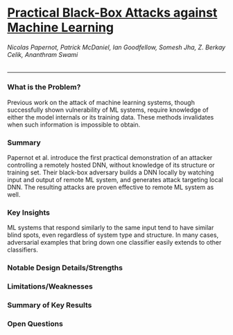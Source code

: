 # [Practical Black-Box Attacks against Machine Learning](https://arxiv.org/pdf/1602.02697.pdf)

###### Nicolas Papernot, Patrick McDaniel, Ian Goodfellow, Somesh Jha, Z. Berkay Celik, Ananthram Swami

---

### What is the Problem?

Previous work on the attack of machine learning systems, though successfully shown vulnerability of ML systems, require knowledge of either the model internals or its training data. These methods invalidates when such information is impossible to obtain.

### Summary

Papernot et al. introduce the first practical demonstration of an attacker controlling a remotely hosted DNN, without knowledge of its structure or training set. Their black-box adversary builds a DNN locally by watching input and output of remote ML system, and generates attack targeting local DNN. The resulting attacks are proven effective to remote ML system as well.

### Key Insights

ML systems that respond similarly to the same input tend to have similar blind spots, even regardless of system type and structure. In many cases, adversarial examples that bring down one classifier easily extends to other classifiers.

### Notable Design Details/Strengths

### Limitations/Weaknesses

### Summary of Key Results

### Open Questions

